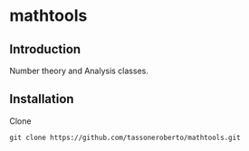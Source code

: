 # mathtools

## Introduction

Number theory and Analysis classes.

## Installation
Clone
```
git clone https://github.com/tassoneroberto/mathtools.git

```